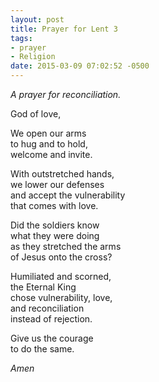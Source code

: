 ```yaml
---
layout: post
title: Prayer for Lent 3
tags:
- prayer
- Religion
date: 2015-03-09 07:02:52 -0500
---
```


*A prayer for reconciliation.*

God of love,

We open our arms  
to hug and to hold,  
welcome and invite.

With outstretched hands,  
we lower our defenses  
and accept the vulnerability  
that comes with love.

Did the soldiers know  
what they were doing  
as they stretched the arms  
of Jesus onto the cross?

Humiliated and scorned,  
the Eternal King  
chose vulnerability, love,  
and reconciliation  
instead of rejection.

Give us the courage  
to do the same.

*Amen*
